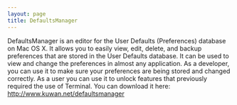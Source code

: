 ```yaml
---
layout: page
title: DefaultsManager
---
```




DefaultsManager is an editor for the User Defaults (Preferences) database on Mac OS X. It allows you to easily view, edit, delete, and backup preferences that are stored in the User Defaults database. It can be used to view and change the preferences in almost any application. As a developer, you can use it to make sure your preferences are being stored and changed correctly. As a user you can use it to unlock features that previously required the use of Terminal.  You can download it here:  http://www.kuwan.net/defaultsmanager

